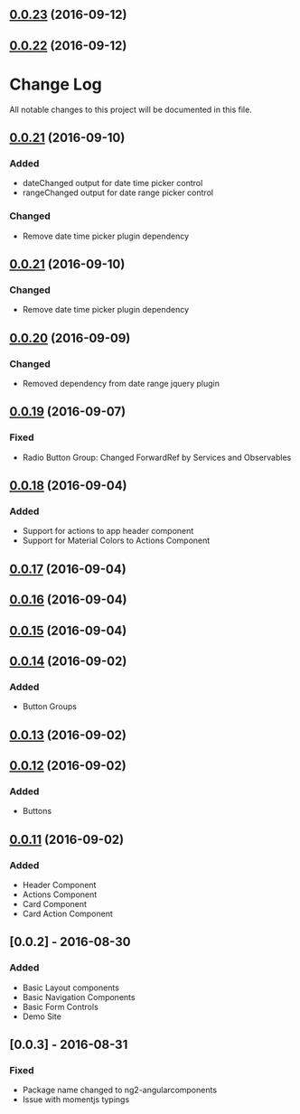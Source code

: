 <a name="0.0.23"></a>
## [0.0.23](https://github.com/orlaqp/ng2-material-components/compare/v0.0.21...v0.0.23) (2016-09-12)



<a name="0.0.22"></a>
## [0.0.22](https://github.com/orlaqp/ng2-material-components/compare/v0.0.21...v0.0.22) (2016-09-12)



# Change Log
All notable changes to this project will be documented in this file.

<a name="0.0.22"></a>
## [0.0.21](https://github.com/orlaqp/ng2-material-components/compare/v0.0.21...v0.0.22) (2016-09-10)

### Added

- dateChanged output for date time picker control
- rangeChanged output for date range picker control

### Changed

- Remove date time picker plugin dependency


<a name="0.0.21"></a>
## [0.0.21](https://github.com/orlaqp/ng2-material-components/compare/v0.0.20...v0.0.21) (2016-09-10)

### Changed

- Remove date time picker plugin dependency


<a name="0.0.20"></a>
## [0.0.20](https://github.com/orlaqp/ng2-material-components/compare/v0.0.19...v0.0.20) (2016-09-09)

### Changed

- Removed dependency from date range jquery plugin


<a name="0.0.19"></a>
## [0.0.19](https://github.com/orlaqp/ng2-material-components/compare/v0.0.18...v0.0.19) (2016-09-07)

### Fixed

- Radio Button Group: Changed ForwardRef by Services and Observables

<a name="0.0.18"></a>
## [0.0.18](https://github.com/orlaqp/ng2-material-components/compare/v0.0.17...v0.0.18) (2016-09-04)

### Added

- Support for actions to app header component
- Support for Material Colors to Actions Component

<a name="0.0.17"></a>
## [0.0.17](https://github.com/orlaqp/ng2-material-components/compare/v0.0.16...v0.0.17) (2016-09-04)


<a name="0.0.16"></a>
## [0.0.16](https://github.com/orlaqp/ng2-material-components/compare/v0.0.15...v0.0.16) (2016-09-04)


<a name="0.0.15"></a>
## [0.0.15](https://github.com/orlaqp/ng2-material-components/compare/v0.0.14...v0.0.15) (2016-09-04)


<a name="0.0.14"></a>
## [0.0.14](https://github.com/orlaqp/ng2-material-components/compare/v0.0.13...v0.0.14) (2016-09-02)
### Added

- Button Groups

<a name="0.0.13"></a>
## [0.0.13](https://github.com/orlaqp/ng2-material-components/compare/v0.0.12...v0.0.13) (2016-09-02)

<a name="0.0.12"></a>
## [0.0.12](https://github.com/orlaqp/ng2-material-components/compare/v0.0.11...v0.0.12) (2016-09-02)
### Added

- Buttons

<a name="0.0.11"></a>
## [0.0.11](https://github.com/orlaqp/ng2-material-components/compare/v0.0.10...v0.0.11) (2016-09-02)
### Added

- Header Component
- Actions Component
- Card Component
- Card Action Component


## [0.0.2] - 2016-08-30
### Added

- Basic Layout components
- Basic Navigation Components
- Basic Form Controls
- Demo Site

## [0.0.3] - 2016-08-31
### Fixed

- Package name changed to ng2-angularcomponents
- Issue with momentjs typings
